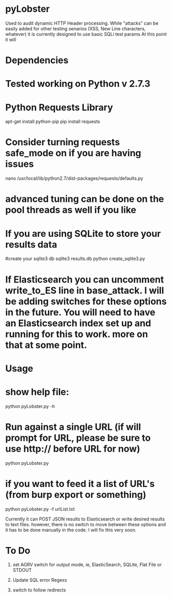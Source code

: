 pyLobster
=========

Used to audit dynamic HTTP Header processing. While "attacks" can be easily added for other testing senarios (XSS, New Line characters, whatever) it is currently designed to use basic SQLi test params
At this point it will 

Dependencies
============
# Tested working on Python v 2.7.3

# Python Requests Library

apt-get install python-pip
pip install requests

# Consider turning requests safe_mode on if you are having issues
nano /usr/local/lib/python2.7/dist-packages/requests/defaults.py
# advanced tuning can be done on the pool threads as well if you like

# If you are using SQLite to store your results data
#create your sqlite3 db
sqlite3 results.db
python create_sqlite3.py

# If Elasticsearch you can uncomment write_to_ES line in base_attack. I will be adding switches for these options in the future. You will need to have an Elasticsearch index set up and running for this to work. more on that at some point. 

Usage
==========

# show help file:
python pyLobster.py -h 

# Run against a single URL (if will prompt for URL, please be sure to use http:// before URL for now)
python pyLobster.py

# if you want to feed it a list of URL's (from burp export or something)
python pyLobster.py -f urlList.txt



Currently it can POST JSON results to Elasticsearch or write desired results to text files. however, there is no switch to move between these options and it has to be done manually in the code. I will fix this very soon. 

# To Do

1. set AGRV switch for output mode, ie, ElasticSearch, SQLite, Flat File or STDOUT

2. Update SQL error Regexs 

3. switch to follow redirects



